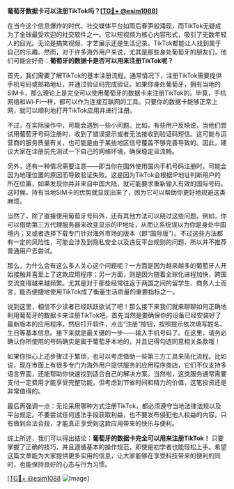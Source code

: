 **葡萄牙数据卡可以注册TikTok吗？[[TG💪+ @esim1088](https://t.me/s/esim1088)]**

在当今这个信息爆炸的时代，社交媒体平台如雨后春笋般涌现，而TikTok无疑成为了全球最受欢迎的社交软件之一。它以短视频为核心内容形式，吸引了无数年轻人的目光。无论是搞笑视频、才艺展示还是生活记录，TikTok都能让人找到属于自己的乐趣。然而，对于许多海外用户来说，尤其是那些身处葡萄牙的朋友们，他们可能会好奇：**葡萄牙的数据卡是否可以用来注册TikTok呢？**

首先，我们需要了解TikTok的基本注册流程。通常情况下，注册TikTok需要提供手机号码或邮箱地址，并通过验证码完成验证。如果你身处葡萄牙，拥有当地的SIM卡，那么理论上是完全可以使用葡萄牙的数据卡来注册TikTok的。毕竟，手机网络和Wi-Fi一样，都可以作为连接互联网的工具。只要你的数据卡能够正常上网，就可以顺利地打开TikTok应用并进行注册。

不过，在实际操作中，可能会遇到一些小问题。比如，有些用户反映说，当他们尝试用葡萄牙号码注册时，收到了错误提示或者无法接收到验证码短信。这可能与运营商的服务质量有关，也可能是由于某些地区信号覆盖不够完善导致的。因此，建议大家在注册前先测试一下自己的网络环境，确保稳定且流畅。

另外，还有一种情况需要注意——即当你在国外使用国内手机号码注册时，可能会因为地理位置的原因而导致验证失败。这是因为TikTok会根据IP地址判断用户的所在位置，如果发现你并非来自中国大陆，就可能要求重新输入有效的国际号码。这时候，持有当地SIM卡的优势就显现出来了，因为它可以帮助你更好地规避这类麻烦。

当然了，除了直接使用葡萄牙号码外，还有其他方法可以绕过这些问题。例如，你可以借助第三方代理服务器来改变显示的IP地址，从而让系统误以为你是身处中国境内；又或者选择下载专门针对海外市场的版本（即“国际版”）。不过这些方法都有一定的风险性，可能会涉及到隐私安全以及违反平台规则的问题，所以并不推荐普通用户去尝试。

那么，为什么会有这么多人关心这个问题呢？一方面是因为越来越多的葡萄牙人开始接触并喜爱上了这款应用程序；另一方面，则是因为随着全球化进程加快，跨国交流变得越来越频繁。尤其是对于那些经常往返于两国之间的留学生、商务人士而言，能否便捷地使用TikTok成了衡量生活质量的重要指标之一。

说到这里，相信不少读者已经跃跃欲试了吧！那么接下来我们就来聊聊如何正确地利用葡萄牙的数据卡来注册TikTok吧。首先当然是要确保你的设备已经安装好了最新版本的应用程序。然后打开软件，点击“注册”按钮，按照提示依次填写姓名、生日等基本信息。接下来就是最关键的一步——输入手机号码了。在这里，请务必确认你所使用的号码确实是属于葡萄牙本地的，并且记得勾选同意相关条款哦！

如果你担心上述步骤过于繁琐，也可以考虑借助一些第三方工具来简化流程。比如说，现在市面上有很多专门为海外用户提供服务的应用程序商店，它们不仅支持多语言界面，还能帮助你快速找到适合自己的解决方案。当然啦，这类服务通常需要支付一定费用才能享受完整功能，但考虑到节省时间和精力的价值，这笔投资还是非常值得的。

最后再强调一点：无论采用哪种方式注册TikTok，都必须遵守当地法律法规以及平台规定。不要尝试任何违法手段获取利益，也不要发布侵犯他人权益的内容。只有做到合法合规，才能真正享受到这款应用带来的快乐与便利。

综上所述，我们可以得出结论：**葡萄牙的数据卡完全可以用来注册TikTok！** 只要掌握了正确的技巧，并且遵循基本的操作规范，即使是初学者也能轻松上手。希望这篇文章能为大家提供更多实用的信息，让大家能够在享受科技带来的便利的同时，也能保持良好的心态与行为习惯。

[[TG💪+ @esim1088](https://t.me/s/esim1088) ![Image](https://i.postimg.cc/4NQfJmqS/Snipaste-2025-05-13-00-14-12.png)]